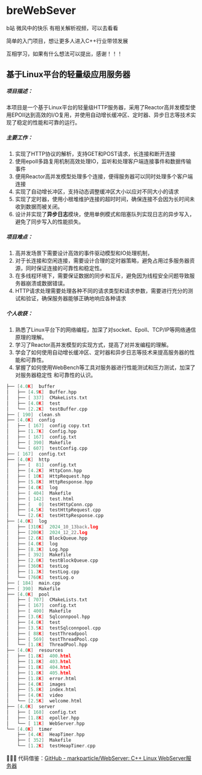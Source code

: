 # breWebSever

b站 微风中的快乐 有相关解析视频，可以去看看

简单的入门项目，想让更多人进入C++行业带领发展

互相学习，如果有什么想法可以提出，感谢！！！





## 基于Linux平台的轻量级应用服务器

##### 项目描述：

​	本项目是一个基于Linux平台的轻量级HTTP服务器，采用了Reactor高并发模型使用EPOII达到高效的I/O复用，并使用自动增长缓冲区、定时器、异步日志等技术实现了稳定的性能和可靠的运行。

##### 主要工作：

1. 实现了HTTP协议的解析，支持GET和POST请求，长连接和断开连接
2. 使用epolI多路复用机制高效处理IO，监听和处理客户端连接事件和数据传输事件
3. 便用Reactor高并发模型处理多个连接，便得服务器可以同时处理多个客户端连接
4. 实现了自动增长冲区，支持动态调整缓冲区大小以应对不同大小的请求
5. 实现了定时器，使用小根堆维护连接的超时时间，确保连接不会因为长时间未收到数据而被关闭。
6. 设计并实现了**异步日志**模块，使用单例模式和阻塞队列实现日志的异步写入，避免了同步写入的性能损失。



##### 项目难点：

1. 高并发场景下需要设计高效的事件驱动模型和IO处理机制，
2. 对于长连接和空闲连接，需要设计合理的定时器策略，避免占用过多服务器资源，同时保证连接的可靠性和稳定性。
3. 在多线程环境下，需要保证数据的同步和互斥，避免因为线程安全问题导致服务器崩溃或数据错误。
4. HTTP请求处理需要处理各种不同的请求类型和请求参数，需要进行充分的测试和验证，确保服务器能够正确地响应各种请求

##### 个人收获：

1. 熟悉了Linux平台下的网络编程，加深了对socket、Epoll、TCP/IP等网络通信原理的理解。
2. 学习了Reactor高并发模型的实现方式，提高了对并发编程的理解。
3. 学会了如何使用自动增长缓冲区、定时器和异步日志等技术来提高服务器的性能和可靠性。
4. 掌握了如何使用WebBench等工具对服务器进行性能测试和压力测试，加深了对服务器稳定性
   和可靠性的认识。

```cpp
├── [4.0K]  buffer
│   ├── [4.9K]  Buffer.hpp
│   ├── [ 337]  CMakeLists.txt
│   ├── [4.0K]  test
│   └── [2.2K]  testBuffer.cpp
├── [ 190]  clean.sh
├── [4.0K]  config
│   ├── [ 167]  config copy.txt
│   ├── [1.7K]  Config.hpp
│   ├── [ 167]  config.txt
│   ├── [ 390]  Makefile
│   └── [ 607]  testConfig.cpp
├── [ 167]  config.txt
├── [4.0K]  http
│   ├── [  81]  config.txt
│   ├── [4.2K]  HttpConn.hpp
│   ├── [ 10K]  HttpRequest.hpp
│   ├── [5.8K]  HttpResponse.hpp
│   ├── [4.0K]  log
│   ├── [ 404]  Makefile
│   ├── [ 142]  test.html
│   ├── [   0]  testHttpConn.cpp
│   ├── [4.5K]  testHttpRequest.cpp
│   └── [2.6K]  testHttpResponse.cpp
├── [4.0K]  log
│   ├── [310K]  2024_10_13back.log
│   ├── [200K]  2024_12_22.log
│   ├── [2.6K]  BlockQueue.hpp
│   ├── [4.0K]  log
│   ├── [8.3K]  Log.hpp
│   ├── [ 392]  Makefile
│   ├── [2.0K]  testBlockQueue.cpp
│   ├── [360K]  testLog
│   ├── [1.3K]  testLog.cpp
│   └── [760K]  testLog.o
├── [ 184]  main.cpp
├── [ 390]  Makefile
├── [4.0K]  pool
│   ├── [ 707]  CMakeLists.txt
│   ├── [ 167]  config.txt
│   ├── [ 400]  Makefile
│   ├── [3.6K]  Sqlconnpool.hpp
│   ├── [4.0K]  test
│   ├── [3.5K]  testSqlconnpool.cpp
│   ├── [ 88K]  testThreadpool
│   ├── [ 569]  testThreadPool.cpp
│   └── [1.8K]  ThreadPool.hpp
├── [4.0K]  resources
│   ├── [1.8K]  400.html
│   ├── [1.8K]  403.html
│   ├── [1.8K]  404.html
│   ├── [1.8K]  405.html
│   ├── [1.8K]  error.html
│   ├── [4.0K]  images
│   ├── [5.8K]  index.html
│   ├── [4.0K]  video
│   └── [2.5K]  welcome.html
├── [4.0K]  server
│   ├── [ 168]  config.txt
│   ├── [1.8K]  epoller.hpp
│   └── [ 11K]  WebServer.hpp
└── [4.0K]  timer
    ├── [4.4K]  HeapTimer.hpp
    ├── [ 352]  Makefile
    └── [1.2K]  testHeapTimer.cpp
```

🚩🚩🚩 代码借鉴：[GitHub - markparticle/WebServer: C++ Linux WebServer服务器](https://github.com/markparticle/WebServer)